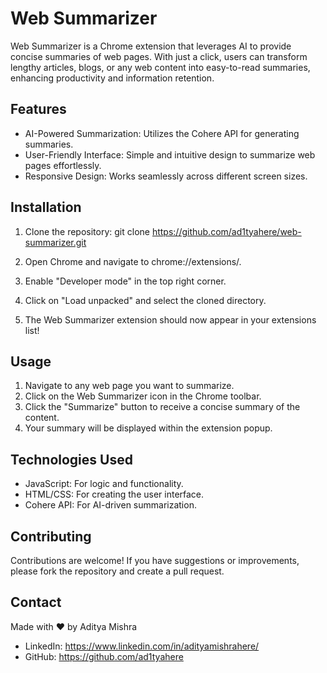 # Web Summarizer

Web Summarizer is a Chrome extension that leverages AI to provide concise summaries of web pages. With just a click, users can transform lengthy articles, blogs, or any web content into easy-to-read summaries, enhancing productivity and information retention.

## Features

- AI-Powered Summarization: Utilizes the Cohere API for generating summaries.
- User-Friendly Interface: Simple and intuitive design to summarize web pages effortlessly.
- Responsive Design: Works seamlessly across different screen sizes.

## Installation

1. Clone the repository:
   git clone https://github.com/ad1tyahere/web-summarizer.git
   
2. Open Chrome and navigate to chrome://extensions/.

3. Enable "Developer mode" in the top right corner.

4. Click on "Load unpacked" and select the cloned directory.

5. The Web Summarizer extension should now appear in your extensions list!

## Usage

1. Navigate to any web page you want to summarize.
2. Click on the Web Summarizer icon in the Chrome toolbar.
3. Click the "Summarize" button to receive a concise summary of the content.
4. Your summary will be displayed within the extension popup.

## Technologies Used

- JavaScript: For logic and functionality.
- HTML/CSS: For creating the user interface.
- Cohere API: For AI-driven summarization.

## Contributing

Contributions are welcome! If you have suggestions or improvements, please fork the repository and create a pull request.

## Contact

Made with ❤️ by Aditya Mishra

- LinkedIn: https://www.linkedin.com/in/adityamishrahere/
- GitHub: https://github.com/ad1tyahere
